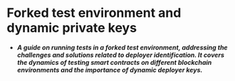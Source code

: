 # Forked test environment and dynamic private keys
- ***A guide on running tests in a forked test environment, addressing the challenges and solutions related to deployer identification. It covers the dynamics of testing smart contracts on different blockchain environments and the importance of dynamic deployer keys.***

